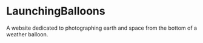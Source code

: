 LaunchingBalloons
=================

A website dedicated to photographing earth and space from the bottom of a weather balloon. 
